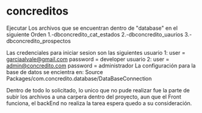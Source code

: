 # concreditos

Ejecutar Los archivos que se encuentran dentro de "database" en el siguiente Orden
    1.-dbconcredito_cat_estados
    2.-dbconcredito_uaurios
    3.-dbconcredito_prospectos

Las credenciales para iniciar sesion son las siguientes
    usuario 1:
        user        = garciaalvale@gmail.com
        password    = developer
    usuario 2:
        user        = admin@concredito.com
        password    = administrador
La configuración para la base de datos se encientra en:
    Source Packages/com.concredito.database/DataBaseConnection

Dentro de todo lo solicitado, lo unico que no pude realizar fue la parte de subir los archivos a una carpera dentro del proyecto, aun que el Front funciona, el backEnd no realiza la tarea espera quedo a su consideración.

